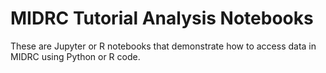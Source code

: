 # MIDRC Tutorial Analysis Notebooks
These are Jupyter or R notebooks that demonstrate how to access data in MIDRC using Python or R code.
